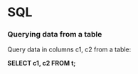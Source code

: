 # SQL

### Querying data from a table

Query data in columns c1, c2 from a table:

**SELECT c1, c2 FROM t;**
